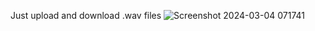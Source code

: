 Just upload and download .wav files
![Screenshot 2024-03-04 071741](https://github.com/NischalPanthi/UploadnDownload/assets/84094681/7f2d7ae6-469c-4b9b-89ec-97a521ada6bb)

